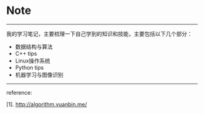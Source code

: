 # Note
---

我的学习笔记，主要梳理一下自己学到的知识和技能，主要包括以下几个部分：

* 数据结构与算法
* C++ tips
* Linux操作系统
* Python tips
* 机器学习与图像识别 


---
reference:

[1]. http://algorithm.yuanbin.me/



